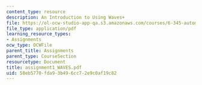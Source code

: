 ```yaml
---
content_type: resource
description: An Introduction to Using Waves+
file: https://ol-ocw-studio-app-qa.s3.amazonaws.com/courses/6-345-automatic-speech-recognition-spring-2003/58eb5770fda93b496cc72e9c0af19c82_assignment1_WAVES.pdf
file_type: application/pdf
learning_resource_types:
- Assignments
ocw_type: OCWFile
parent_title: Assignments
parent_type: CourseSection
resourcetype: Document
title: assignment1_WAVES.pdf
uid: 58eb5770-fda9-3b49-6cc7-2e9c0af19c82
---
```

